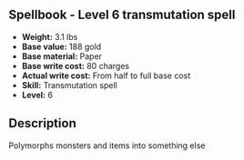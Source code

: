 ## Spellbook - Level 6 transmutation spell

- **Weight:** 3.1 lbs
- **Base value:** 188 gold
- **Base material:** Paper
- **Base write cost:** 80 charges
- **Actual write cost:** From half to full base cost
- **Skill:** Transmutation spell
- **Level:** 6

## Description

Polymorphs monsters and items into something else
